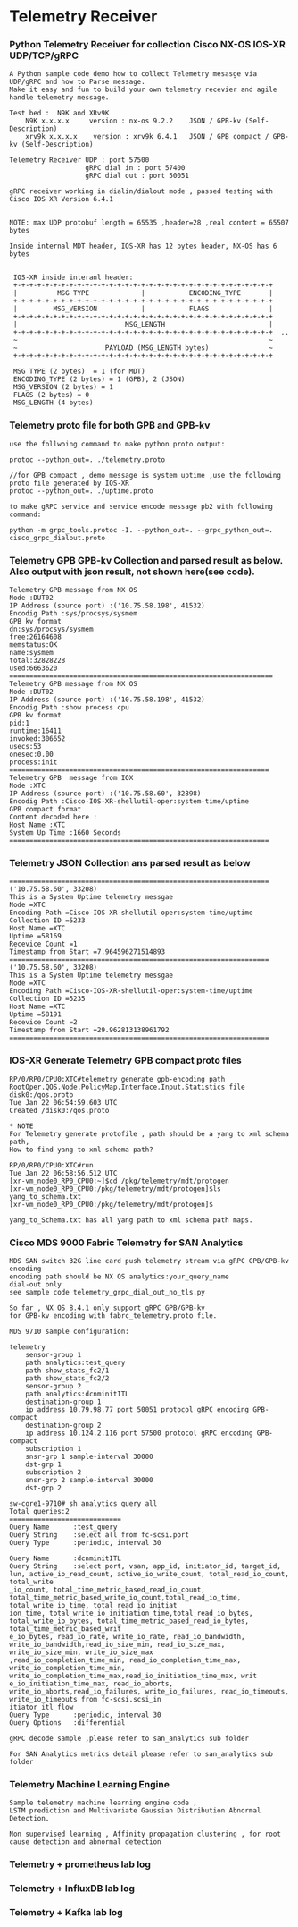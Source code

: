 # Telemetry Receiver
    
### Python Telemetry Receiver for collection Cisco NX-OS IOS-XR UDP/TCP/gRPC
    
    A Python sample code demo how to collect Telemetry mesasge via UDP/gRPC and how to Parse message.
    Make it easy and fun to build your own telemetry recevier and agile handle telemetry message.
     
    Test bed :  N9K and XRv9K 
        N9K x.x.x.x     version : nx-os 9.2.2    JSON / GPB-kv (Self-Description)
        xrv9k x.x.x.x    version : xrv9k 6.4.1   JSON / GPB compact / GPB-kv (Self-Description)
     
    Telemetry Receiver UDP : port 57500
                       gRPC dial in : port 57400
                       gRPC dial out : port 50051
    
    gRPC receiver working in dialin/dialout mode , passed testing with Cisco IOS XR Version 6.4.1

    
    NOTE: max UDP protobuf length = 65535 ,header=28 ,real content = 65507 bytes
    
    Inside internal MDT header, IOS-XR has 12 bytes header, NX-OS has 6 bytes 
    
    
     IOS-XR inside interanl header:
     +-+-+-+-+-+-+-+-+-+-+-+-+-+-+-+-+-+-+-+-+-+-+-+-+-+-+-+-+-+-+-+-+
     |          MSG TYPE             |           ENCODING_TYPE       |
     +-+-+-+-+-+-+-+-+-+-+-+-+-+-+-+-+-+-+-+-+-+-+-+-+-+-+-+-+-+-+-+-+
     |         MSG_VERSION           |           FLAGS               |
     +-+-+-+-+-+-+-+-+-+-+-+-+-+-+-+-+-+-+-+-+-+-+-+-+-+-+-+-+-+-+-+-+
     |                           MSG_LENGTH                          |
     +-+-+-+-+-+-+-+-+-+-+-+-+-+-+-+-+-+-+-+-+-+-+-+-+-+-+-+-+-+-+-+-+  ..
     ~                                                               ~
     ~                      PAYLOAD (MSG_LENGTH bytes)               ~
     +-+-+-+-+-+-+-+-+-+-+-+-+-+-+-+-+-+-+-+-+-+-+-+-+-+-+-+-+-+-+-+-+
     
     MSG TYPE (2 bytes)  = 1 (for MDT)
     ENCODING_TYPE (2 bytes) = 1 (GPB), 2 (JSON)
     MSG_VERSION (2 bytes) = 1
     FLAGS (2 bytes) = 0
     MSG_LENGTH (4 bytes)

     
### Telemetry proto file for both GPB and GPB-kv

    use the follwoing command to make python proto output:
    
    protoc --python_out=. ./telemetry.proto 
    
    //for GPB compact , demo message is system uptime ,use the following proto file generated by IOS-XR
    protoc --python_out=. ./uptime.proto 
    
    to make gRPC service and service encode message pb2 with following command:
    
    python -m grpc_tools.protoc -I. --python_out=. --grpc_python_out=. cisco_grpc_dialout.proto
    
### Telemetry GPB GPB-kv Collection and parsed result as below. Also output with json result, not shown here(see code). 

    Telemetry GPB message from NX OS
    Node :DUT02
    IP Address (source port) :('10.75.58.198', 41532)
    Encodig Path :sys/procsys/sysmem
    GPB kv format
    dn:sys/procsys/sysmem
    free:26164608
    memstatus:OK
    name:sysmem
    total:32828228
    used:6663620
    ==================================================================
    Telemetry GPB message from NX OS
    Node :DUT02
    IP Address (source port) :('10.75.58.198', 41532)
    Encodig Path :show process cpu
    GPB kv format
    pid:1
    runtime:16411
    invoked:306652
    usecs:53
    onesec:0.00
    process:init
    =================================================================
    Telemetry GPB  message from IOX
    Node :XTC
    IP Address (source port) :('10.75.58.60', 32898)
    Encodig Path :Cisco-IOS-XR-shellutil-oper:system-time/uptime
    GPB compact format
    Content decoded here :
    Host Name :XTC
    System Up Time :1660 Seconds
    =================================================================

### Telemetry JSON Collection ans parsed result as below 

    =================================================================
    ('10.75.58.60', 33208)
    This is a System Uptime telemetry messgae
    Node =XTC
    Encoding Path =Cisco-IOS-XR-shellutil-oper:system-time/uptime
    Collection ID =5233
    Host Name =XTC
    Uptime =58169
    Recevice Count =1
    Timestamp from Start =7.964596271514893
    =================================================================
    ('10.75.58.60', 33208)
    This is a System Uptime telemetry messgae
    Node =XTC
    Encoding Path =Cisco-IOS-XR-shellutil-oper:system-time/uptime
    Collection ID =5235
    Host Name =XTC
    Uptime =58191
    Recevice Count =2
    Timestamp from Start =29.962813138961792
    =================================================================

### IOS-XR Generate Telemetry GPB compact proto files

    RP/0/RP0/CPU0:XTC#telemetry generate gpb-encoding path RootOper.QOS.Node.PolicyMap.Interface.Input.Statistics file disk0:/qos.proto
    Tue Jan 22 06:54:59.603 UTC
    Created /disk0:/qos.proto
    
    * NOTE 
    For Telemetry generate protofile , path should be a yang to xml schema path,
    How to find yang to xml schema path?
    
    RP/0/RP0/CPU0:XTC#run
    Tue Jan 22 06:58:56.512 UTC
    [xr-vm_node0_RP0_CPU0:~]$cd /pkg/telemetry/mdt/protogen
    [xr-vm_node0_RP0_CPU0:/pkg/telemetry/mdt/protogen]$ls
    yang_to_schema.txt
    [xr-vm_node0_RP0_CPU0:/pkg/telemetry/mdt/protogen]$
    
    yang_to_Schema.txt has all yang path to xml schema path maps.

### Cisco MDS 9000 Fabric Telemetry for SAN Analytics 

    MDS SAN switch 32G line card push telemetry stream via gRPC GPB/GPB-kv encoding
    encoding path should be NX OS analytics:your_query_name 
    dial-out only
    see sample code telemetry_grpc_dial_out_no_tls.py
    
    So far , NX OS 8.4.1 only support gRPC GPB/GPB-kv
    for GPB-kv encoding with fabrc_telemetry.proto file.
    
    MDS 9710 sample configuration:
     
    telemetry
        sensor-group 1
        path analytics:test_query
        path show_stats_fc2/1
        path show_stats_fc2/2
        sensor-group 2
        path analytics:dcnminitITL
        destination-group 1
        ip address 10.79.98.77 port 50051 protocol gRPC encoding GPB-compact
        destination-group 2
        ip address 10.124.2.116 port 57500 protocol gRPC encoding GPB-compact
        subscription 1
        snsr-grp 1 sample-interval 30000
        dst-grp 1
        subscription 2
        snsr-grp 2 sample-interval 30000
        dst-grp 2
        
    sw-core1-9710# sh analytics query all
    Total queries:2
    ============================
    Query Name      :test_query
    Query String    :select all from fc-scsi.port
    Query Type      :periodic, interval 30
    
    Query Name      :dcnminitITL
    Query String    :select port, vsan, app_id, initiator_id, target_id, lun, active_io_read_count, active_io_write_count, total_read_io_count, total_write
    _io_count, total_time_metric_based_read_io_count, total_time_metric_based_write_io_count,total_read_io_time, total_write_io_time, total_read_io_initiat
    ion_time, total_write_io_initiation_time,total_read_io_bytes, total_write_io_bytes, total_time_metric_based_read_io_bytes, total_time_metric_based_writ
    e_io_bytes, read_io_rate, write_io_rate, read_io_bandwidth, write_io_bandwidth,read_io_size_min, read_io_size_max, write_io_size_min, write_io_size_max
    ,read_io_completion_time_min, read_io_completion_time_max, write_io_completion_time_min, write_io_completion_time_max,read_io_initiation_time_max, writ
    e_io_initiation_time_max, read_io_aborts, write_io_aborts,read_io_failures, write_io_failures, read_io_timeouts, write_io_timeouts from fc-scsi.scsi_in
    itiator_itl_flow
    Query Type      :periodic, interval 30
    Query Options   :differential
    
    gRPC decode sample ,please refer to san_analytics sub folder
    
    For SAN Analytics metrics detail please refer to san_analytics sub folder
    
                    
     
### Telemetry Machine Learning Engine

    Sample telemetry machine learning engine code , 
    LSTM prediction and Multivariate Gaussian Distribution Abnormal Detection.
    
    Non supervised learning , Affinity propagation clustering , for root cause detection and abnormal detection
### Telemetry + prometheus lab log
### Telemetry + InfluxDB lab log
### Telemetry + Kafka lab log
        
